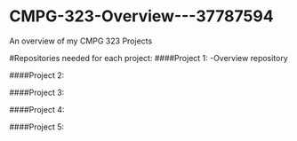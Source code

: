 # CMPG-323-Overview---37787594
An overview of my CMPG 323 Projects

#Repositories needed for each project:
####Project 1: 
-Overview repository

####Project 2:

####Project 3:

####Project 4:

####Project 5:
